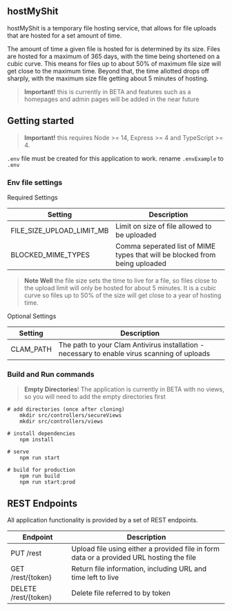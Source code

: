 ## hostMyShit
hostMyShit is a temporary file hosting service, that allows for file uploads that are hosted for a set amount of time.  

The amount of time a given file is hosted for is determined by its size.  Files are hosted for a maximum of 365 days, 
with the time being shortened on a cubic curve.  This means for files up to about 50% of maximum file size will get 
close to the maximum time.  Beyond that, the time allotted drops off sharply, with the maximum size file getting about 
5 minutes of hosting.

> **Important!** this is currently in BETA and features such as a homepages and admin pages will be added in the near future

## Getting started

> **Important!** this requires Node >= 14, Express >= 4 and TypeScript >= 4.

`.env` file must be created for this application to work. rename `.envExample` to `.env`

### Env file settings
Required Settings

| Setting                   | Description                                                                 |
|---------------------------|-----------------------------------------------------------------------------|
| FILE_SIZE_UPLOAD_LIMIT_MB | Limit on size of file allowed to be uploaded                                |
| BLOCKED_MIME_TYPES        | Comma seperated list of MIME types that will be blocked from being uploaded |

> **Note Well** the file size sets the time to live for a file, so files close to the upload limit will only be hosted for about 5 minutes.  It is a cubic curve so files up to 50% of the size will get close to a year of hosting time.

Optional Settings

| Setting   | Description                                                                                  |
|-----------|----------------------------------------------------------------------------------------------|
| CLAM_PATH | The path to your Clam Antivirus installation - necessary to enable virus scanning of uploads |

### Build and Run commands

> **Empty Directories**! The application is currently in BETA with no views, so you will need to add the empty directories first


```batch
# add directories (once after cloning)
    mkdir src/controllers/secureViews
    mkdir src/controllers/views

# install dependencies
    npm install

# serve
    npm run start

# build for production
    npm run build
    npm run start:prod
```

## REST Endpoints
All application functionality is provided by a set of REST endpoints.

| Endpoint             | Description                                                                              |
|----------------------|------------------------------------------------------------------------------------------|
| PUT /rest            | Upload file using either a provided file in form data or a provided URL hosting the file |
| GET /rest/{token}    | Return file information, including URL and time left to live                             |
| DELETE /rest/{token} | Delete file referred to by token                                                         |

